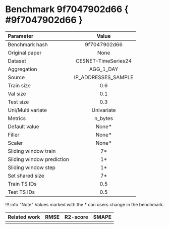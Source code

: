 # Benchmark 9f7047902d66 { #9f7047902d66 }

| Parameter | Value |
|:-----------------|:-----------------:|
| Benchmark hash |  9f7047902d66 |
| Original paper |  None |
| Dataset |  CESNET-TimeSeries24 |
| Aggregation |  AGG_1_DAY |
| Source |  IP_ADDRESSES_SAMPLE |
| Train size |  0.6 |
| Val size |  0.1 |
| Test size |  0.3 |
| Uni/Multi variate |  Univariate |
| Metrics |  n_bytes |
| Default value |  None* |
| Filler |  None* |
| Scaler |  None* |
| Sliding window train |  7* |
| Sliding window prediction |  1* |
| Sliding window step |  1* |
| Set shared size |  7* |
| Train TS IDs |  0.5 |
| Test TS IDs |  0.5 |

!!! info "Note"
    Values marked with the * can users change in the benchmark.

| Related work | RMSE | R2-score | SMAPE |
|:-----------------|:-----------------:|:-----------------:|:-----------------:|
|  |   |  |  |
